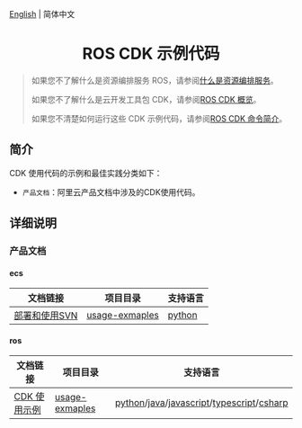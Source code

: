 [English](./README.md) | 简体中文

<h1 align="center">ROS CDK 示例代码</h1>

> 如果您不了解什么是资源编排服务 ROS，请参阅[什么是资源编排服务](https://help.aliyun.com/zh/ros/product-overview/what-is-ros)。
> 
> 如果您不了解什么是云开发工具包 CDK，请参阅[ROS CDK 概览](https://help.aliyun.com/zh/ros/developer-reference/ros-cdk)。
> 
> 如果您不清楚如何运行这些 CDK 示例代码，请参阅[ROS CDK 命令简介](https://help.aliyun.com/zh/ros/developer-reference/ros-cdk-commands)。

## 简介

CDK 使用代码的示例和最佳实践分类如下：

- `产品文档`：阿里云产品文档中涉及的CDK使用代码。

## 详细说明

### 产品文档

#### ecs

| 文档链接                                                                | 项目目录                                       | 支持语言                                                |
|-----------------------------------------------------------------------------|----------------------------------------------------------|----------------------------------------------------------|
| [部署和使用SVN](https://help.aliyun.com/zh/ecs/use-cases/deploying-and-using-svn)|[usage-exmaples](documents/ecs/deploy-SVN-by-using-svnserve/) | [python](documents/ecs/deploy-SVN-by-using-svnserve/python/) |

#### ros

|文档链接    |项目目录    |支持语言  |
|-----------------|---------------------|-----------|
|[CDK 使用示例](https://help.aliyun.com/zh/ros/developer-reference/usage-examples)|[usage-exmaples](documents/ros/usage-examples/)|[python](documents/ros/usage-examples/python/)/[java](documents/ros/usage-examples/java/)/[javascript](documents/ros/usage-examples/javascript/)/[typescript](documents/ros/usage-examples/typescript/)/[csharp](documents/ros/usage-examples/csharp/)|

